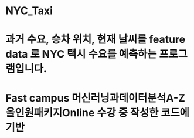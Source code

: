 # NYC_Taxi

# 과거 수요, 승차 위치, 현재 날씨를 feature data 로 NYC 택시 수요를 예측하는 프로그램입니다.

# Fast campus 머신러닝과데이터분석A-Z올인원패키지Online 수강 중 작성한 코드에 기반
